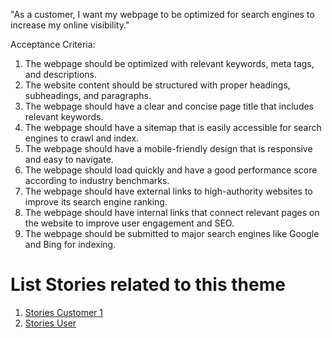 "As a customer, I want my webpage to be optimized for search engines to increase my online visibility."

Acceptance Criteria:

1. The webpage should be optimized with relevant keywords, meta tags, and descriptions.
2. The website content should be structured with proper headings, subheadings, and paragraphs.
3. The webpage should have a clear and concise page title that includes relevant keywords.
4. The webpage should have a sitemap that is easily accessible for search engines to crawl and index.
5. The webpage should have a mobile-friendly design that is responsive and easy to navigate.
6. The webpage should load quickly and have a good performance score according to industry benchmarks.
7. The webpage should have external links to high-authority websites to improve its search engine ranking.
8. The webpage should have internal links that connect relevant pages on the website to improve user engagement and SEO.
9. The webpage should be submitted to major search engines like Google and Bing for indexing.


# List Stories related to this theme
1. [Stories Customer 1]("C:\Users\bryan\PycharmProjects\mywebclass-agile-docs\documentation\templates\theme\initiatives\epics\stories\story_customer1.md")
2. [Stories User]("C:\Users\bryan\PycharmProjects\mywebclass-agile-docs\documentation\templates\theme\initiatives\epics\stories\story_user.md")